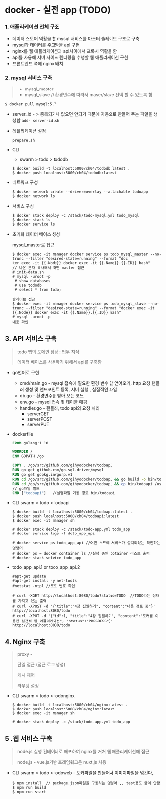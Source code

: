 # docker - 실전 app (TODO)

### 1. 애플리케이션 전체 구조

- 데이터 스토어 역활을 할 mysql 서비스를 마스터 슬레이브 구조로 구축 
- mysql과 데이터를 주고받을 apl 구현
- nginx를 웹 애플리케이션과 api사이에서 프록시 역활을 함 
- api를 사용해 서버 사이드 렌더링을 수행할 웹 애플리케이션 구현
- 프론트엔드 쪽에 nginx 배치 

### 2. mysql 서비스 구축 

> - mysql_master
> - mysql_slave       // 환경변수에 따라서 maser/slave 선택 할 수 있도록 함 

`$ docker pull mysql:5.7`

- server_id  - > 중복되거나 없으면 안되기 때문에 자동으로 만들어 주는 파일을 생성함 `add- server-id.sh`

- 레플리케이션 설정 

  `prepare.sh`

- CLI  

  - swarm > todo > tododb 

  ```
  $ docker build -t localhost:5000/ch04/tododb:latest .
  $ docker push localhost:5000/ch04/tododb:latest
  ```

- 네트워크 구성 

  ```
  $ docker network create --driver=overlay --attachable todoapp
  $ docker network ls
  ```

- 서비스 구성 

  ```
  $ docker stack deploy -c /stack/todo-mysql.yml todo_mysql
  $ docker stack ls
  $ docker service ls
  ```

- 초기화 데이터 베이스 생성 

   mysql_master로 접근 

  ```
  $ docker exec -it manager docker service ps todo_mysql_master --no-trunc --filter "desired-state=running" --format "doc
  ker exec -it {{.Node}} docker exec -it {{.Name}}.{{.ID}} bash"
  // 나온 문자 복사해서 하면 master 접근
  # init-data.sh
  # mysql -uroot -p 
   # show databases
   # use tododb
   # select * from todo;
  
  슬레이브 접근 
  $ docker exec -it manager docker service ps todo_mysql_slave --no-trunc --filter "desired-state=running" --format "docker exec -it {{.Node}} docker exec -it {{.Name}}.{{.ID}} bash"
  # mysql -uroot -p 
  내용 확인 
  ```
  

## 3. API 서비스 구축 

> todo 앱의 도메인 담당 : 업무 지식
>
> 데이터 베이스를 사용하기 위해서 api를 구축함  

- go언어로 구현

  - cmd/main.go - mysql 접속에 필요한 환경 변수 값 얻어오기, http 요청 핸들러 생성 및 앤드포인트 등록, 서버 실행 , 실질적인 파일 
  - db.go - 환경변수를 받아 오는 코느
  - env.go - mysql 접속 및 테이블 매핑
  - handler.go - 핸들러, todo api의 요청 처리
    - serverGET 
    - serverPOST
    - serverPUT

- dockerfile

  ```dockerfile
  FROM golang:1.10
  
  WORKDIR /
  ENV GOPATH /go
  
  COPY . /go/src/github.com/gihyodocker/todoapi
  RUN go get github.com/go-sql-driver/mysql
  RUN go get gopkg.in/gorp.v1
  RUN cd /go/src/github.com/gihyodocker/todoapi && go build -o bin/todoapi cmd/main.go
  RUN cd /go/src/github.com/gihyodocker/todoapi && cp bin/todoapi /usr/local/bin/
  // go파일 빌드 
  CMD ["todoapi"]   //실행파일 기동 경로 bin/todoapi
  ```

  

- CLI  swarm > todo > todoapi

  ```
  $ docker build -t localhost:5000/ch04/todoapi:latest .
  $ docker push localhost:5000/ch04/todoapi:latest
  $ docker exec -it manager sh
  
  # docker stack deploy -c /stack/todo-app.yml todo_app
  # docker service logs -f doto_app_api
  
  # docker service ps todo_app_api //어떤 노드에 서비스가 설치되었는 확인하는 명령어
  # docker ps = docker container ls //실행 중인 cotainer 리스트 출력 
  # docker stack setvice todo_app 
  ```

- todo_app_api.1 or todo_app_api.2

  ```
  #apt-get update
  #apt-get install -y net-tools
  #netstat -ntpl //포트 번호 확인 
  
  # curl -XGET http://localhost:8080/todo?status=TODO  //TODO라는 상태를 가지고 있는 출력
  # curl -XPOST -d '{"title":"4장 집필하기", "content":"내용 검토 중"}' http://localhost:8080/todo
  # curl -XPUT -d '{"id":1, "title":"4장 집필하기", "content":"도커를 이용한 실전적 웹 어플리케이션", "status":"PROGRESS"}' http://localhost:8080/todo
  ```

## 4. Nginx 구축

> proxy - 
>
> 단일 접근 (접근 로그 생성)
>
> 캐시 제어
>
> 라우팅 설정 

- CLI  swarm > todo > todonginx

  ```
  $ docker build -t localhost:5000/ch04/nginx:latest .
  $ docker push localhost:5000/ch04/nginx:latest
  $ docker exec -it manager sh
  
  # docker stack deploy -c /stack/todo-app.yml todo_app
  ```

## 5 .웹 서비스 구축

> node.js 실행 컨테이너로 배포하여 nginx를 거쳐 웹 애플리케이션에 접근 
>
> node,js - vue.js기반 프레임워크은 nuxt.js 사용 

- CLI  swarm > todo > todoweb     - 도커파일을 만들어서 이미지파일을 넘긴다,.

  ```
  $ npm install  // package.json파일을 구동하는 명령어 ,, test용도 굳이 안함 
  $ npm run build
  $ npm run start               
  ```

  